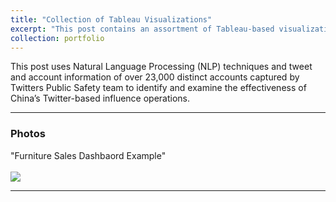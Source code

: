 ```yaml
---
title: "Collection of Tableau Visualizations"
excerpt: "This post contains an assortment of Tableau-based visualizations"
collection: portfolio
---
```


This post uses Natural Language Processing (NLP) techniques and tweet and account information of over 23,000 distinct accounts captured by Twitters Public Safety team to identify and examine the effectiveness of China’s Twitter-based influence operations.  

---
### Photos

"Furniture Sales Dashbaord Example"  
<br/><img src='/images/Tableau Dashboard Example.jpg'>


---


